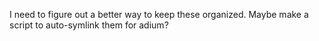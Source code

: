 I need to figure out a better way to keep these organized.
Maybe make a script to auto-symlink them for adium?
